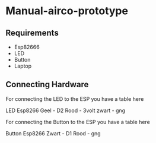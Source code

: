 # Manual-airco-prototype


## Requirements

- Esp82666
- LED
- Button
- Laptop

## Connecting Hardware
For connecting the LED to the ESP you have a table here 

LED				     Esp8266
Geel     -     D2
Rood     -     3volt
zwart    -     gng




For connecting the Button to the ESP you have a table here 

Button				    Esp8266
Zwart     -       D1
Rood      -       gng




